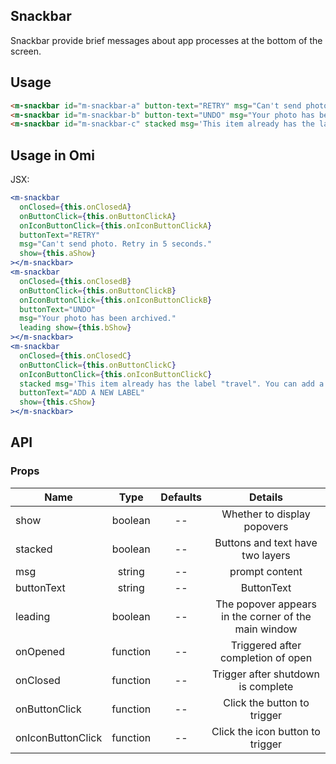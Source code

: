 ## Snackbar 

Snackbar provide brief messages about app processes at the bottom of the screen.

## Usage

```html
<m-snackbar id="m-snackbar-a" button-text="RETRY" msg="Can't send photo. Retry in 5 seconds."></m-snackbar>
<m-snackbar id="m-snackbar-b" button-text="UNDO" msg="Your photo has been archived." leading></m-snackbar>
<m-snackbar id="m-snackbar-c" stacked msg='This item already has the label "travel". You can add a new label.' button-text="ADD A NEW LABEL"></m-snackbar>
```

## Usage in Omi

JSX:

```jsx
<m-snackbar
  onClosed={this.onClosedA}
  onButtonClick={this.onButtonClickA}
  onIconButtonClick={this.onIconButtonClickA}
  buttonText="RETRY"
  msg="Can't send photo. Retry in 5 seconds."
  show={this.aShow}
></m-snackbar>
<m-snackbar
  onClosed={this.onClosedB}
  onButtonClick={this.onButtonClickB}
  onIconButtonClick={this.onIconButtonClickB}
  buttonText="UNDO"
  msg="Your photo has been archived."
  leading show={this.bShow}
></m-snackbar>
<m-snackbar
  onClosed={this.onClosedC}
  onButtonClick={this.onButtonClickC}
  onIconButtonClick={this.onIconButtonClickC}
  stacked msg='This item already has the label "travel". You can add a new label.'
  buttonText="ADD A NEW LABEL"
  show={this.cShow}
></m-snackbar>
```

## API

### Props

|  **Name**  | **Type**        | **Defaults**  | **Details**  |
| ------------- |:-------------:|:-----:|:-------------:|
| show | boolean | -- | Whether to display popovers |
| stacked | boolean | -- | Buttons and text have two layers |
| msg | string | -- | prompt content |
| buttonText | string | -- | ButtonText |
| leading | boolean | -- | The popover appears in the corner of the main window |
| onOpened | function | -- | Triggered after completion of open |
| onClosed | function | -- | Trigger after shutdown is complete |
| onButtonClick | function | -- | Click the button to trigger |
| onIconButtonClick | function | -- | Click the icon button to trigger |
